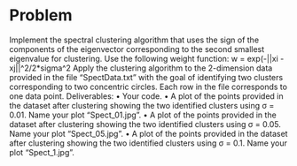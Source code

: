 # Problem
Implement the spectral clustering algorithm that uses the sign of the components of the 
eigenvector corresponding to the second smallest eigenvalue for clustering. Use the 
following weight function:
			w = exp(-||xi -xj||^2/2*sigma^2
Apply the clustering algorithm to the 2-dimension data provided in the file “SpectData.txt” 
with the goal of identifying two clusters corresponding to two concentric circles. Each row 
in the file corresponds to one data point. 
Deliverables:
• Your code.
• A plot of the points provided in the dataset after clustering showing the two 
identified clusters using σ = 0.01. Name your plot “Spect_01.jpg”.
• A plot of the points provided in the dataset after clustering showing the two 
identified clusters using σ = 0.05. Name your plot “Spect_05.jpg”.
• A plot of the points provided in the dataset after clustering showing the two 
identified clusters using σ = 0.1. Name your plot “Spect_1.jpg”.
